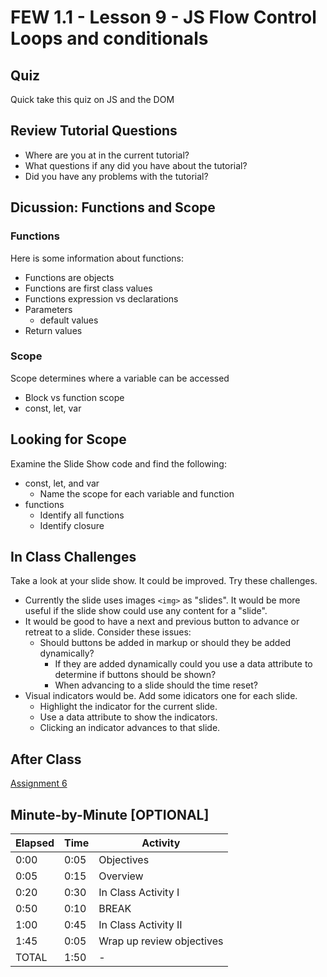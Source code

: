 <!-- .slide: data-background="./Images/header.svg" data-background-repeat="none" data-background-size="40% 40%" data-background-position="center 10%" class="header" -->
# FEW 1.1 - Lesson 9 - JS Flow Control Loops and conditionals

<!-- > -->

## Quiz 

Quick take this quiz on JS and the DOM

<!-- > -->

## Review Tutorial Questions 

- Where are you at in the current tutorial? 
- What questions if any did you have about the tutorial? 
- Did you have any problems with the tutorial? 

<!-- > -->

## Dicussion: Functions and Scope

<!-- > -->

### Functions 

Here is some information about functions:

- Functions are objects
- Functions are first class values
- Functions expression vs declarations 
- Parameters
  - default values
- Return values

<!-- > -->

### Scope 

Scope determines where a variable can be accessed

- Block vs function scope
- const, let, var

<!-- > -->

## Looking for Scope

Examine the Slide Show code and find the following: 

- const, let, and var
  - Name the scope for each variable and function
- functions
  - Identify all functions 
  - Identify closure

<!-- > -->

## In Class Challenges

Take a look at your slide show. It could be improved. Try these challenges. 

- Currently the slide uses images `<img>` as "slides". It would be more useful if the slide show could use any content for a "slide".
- It would be good to have a next and previous button to advance or retreat to a slide. Consider these issues: 
  - Should buttons be added in markup or should they be added dynamically?
    - If they are added dynamically could you use a data attribute to determine if buttons should be shown? 
    - When advancing to a slide should the time reset?
- Visual indicators would be. Add some idicators one for each slide. 
  - Highlight the indicator for the current slide. 
  - Use a data attribute to show the indicators.
  - Clicking an indicator advances to that slide. 

<!-- > -->

## After Class 

[Assignment 6](../assignments/assignment-06.md)

<!-- > -->

## Minute-by-Minute [OPTIONAL]

| **Elapsed** | **Time**  | **Activity**              |
| ----------- | --------- | ------------------------- |
| 0:00        | 0:05      | Objectives                |
| 0:05        | 0:15      | Overview                  |
| 0:20        | 0:30      | In Class Activity I       |
| 0:50        | 0:10      | BREAK                     |
| 1:00        | 0:45      | In Class Activity II      |
| 1:45        | 0:05      | Wrap up review objectives |
| TOTAL       | 1:50      | -                         |

